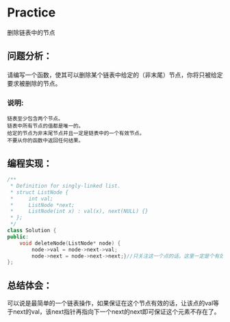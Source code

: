 # Practice
删除链表中的节点
## 问题分析：
#### 
请编写一个函数，使其可以删除某个链表中给定的（非末尾）节点，你将只被给定要求被删除的节点。
### 说明:
    链表至少包含两个节点。
    链表中所有节点的值都是唯一的。
    给定的节点为非末尾节点并且一定是链表中的一个有效节点。
    不要从你的函数中返回任何结果。
## 编程实现：
```C++
/**
 * Definition for singly-linked list.
 * struct ListNode {
 *     int val;
 *     ListNode *next;
 *     ListNode(int x) : val(x), next(NULL) {}
 * };
 */
class Solution {
public:
    void deleteNode(ListNode* node) {
        node->val = node->next->val;
        node->next = node->next->next;}//只关注这一个点的话，这里一定是个有效节点前提下把node中val值传递给下一个节点，再把指针指向下个节点即可将这一个节点消除。
};
```
## 总结体会：
可以说是最简单的一个链表操作，如果保证在这个节点有效的话，让该点的val等于next的val，该next指针再指向下一个next的next即可保证这个元素不存在了。